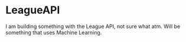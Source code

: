 # LeagueAPI
 I am building something with the League API, not sure what atm. Will be something that uses Machine Learning.
